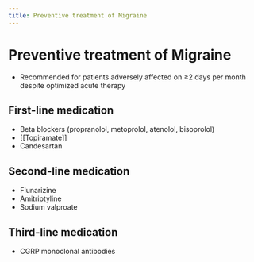 ```yaml
---
title: Preventive treatment of Migraine
---
```

# Preventive treatment of Migraine

* Recommended for patients adversely affected on ≥2 days per month despite optimized acute therapy

## First-line medication
* Beta blockers (propranolol, metoprolol, atenolol, bisoprolol)
* [[Topiramate]]
* Candesartan

## Second-line medication
* Flunarizine
* Amitriptyline
* Sodium valproate

## Third-line medication
* CGRP monoclonal antibodies
